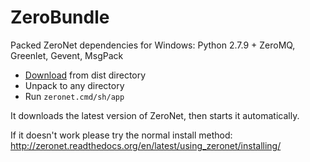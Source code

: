 # ZeroBundle

Packed ZeroNet dependencies for Windows: Python 2.7.9 + ZeroMQ, Greenlet, Gevent, MsgPack

 - [Download](https://github.com/HelloZeroNet/ZeroBundle/tree/master/dist) from dist directory
 - Unpack to any directory
 - Run `zeronet.cmd/sh/app`

It downloads the latest version of ZeroNet, then starts it automatically.

If it doesn't work please try the normal install method: http://zeronet.readthedocs.org/en/latest/using_zeronet/installing/
